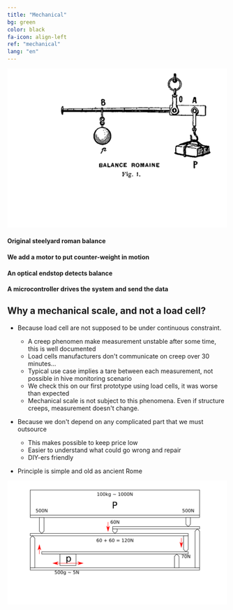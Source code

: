 ```yaml
---
title: "Mechanical"
bg: green
color: black
fa-icon: align-left
ref: "mechanical"
lang: "en"
---
```



![principe 01](img/principe01.png)
#### Original steelyard roman balance
#### We add a motor to put counter-weight in motion
#### An optical endstop detects balance
#### A microcontroller drives the system and send the data


## Why a mechanical scale, and not a load cell?

- Because load cell are not supposed to be under continuous constraint.
  * A creep phenomen make measurement unstable after some time, this is well documented
  * Load cells manufacturers don't communicate on creep over 30 minutes...
  * Typical use case implies a tare between each measurement, not possible in hive monitoring scenario
  * We check this on our first prototype using load cells, it was worse than expected
  * Mechanical scale is not subject to this phenomena. Even if structure creeps, measurement doesn't change.

- Because we don't depend on any complicated part that we must outsource
  * This makes possible to keep price low
  * Easier to understand what could go wrong and repair
  * DIY-ers friendly

- Principle is simple and old as ancient Rome

![principle](img/principle.png)
